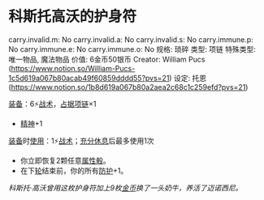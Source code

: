 # 科斯托高沃的护身符

carry.invalid.m: No
carry.invalid.a: No
carry.invalid.s: No
carry.immune.p: No
carry.immune.e: No
carry.immune.o: No
规格: 琐碎
类型: 项链
特殊类型: 唯一物品, 魔法物品
价值: 6金币50银币
Creator: William Pucs (https://www.notion.so/William-Pucs-1c5d619a067b80acab49f60859dddd55?pvs=21)
设定: 托恩 (https://www.notion.so/1b8d619a067b80a2aea2c68c1c259efd?pvs=21)

<aside>

[装备](https://www.notion.so/1b3d619a067b80f99057fe3412922dd5?pvs=21)：6⚡️[战术](https://www.notion.so/1b3d619a067b8051b6eaffd160aee01c?pvs=21)，[占据](https://www.notion.so/1b3d619a067b8021ba8fe7cef8b96857?pvs=21)[项链](https://www.notion.so/1b3d619a067b805291a4d91d9bc68a65?pvs=21)×1

- [精神](https://www.notion.so/1b3d619a067b800a8da5d96dd60be2b1?pvs=21)+1
</aside>

<aside>

[装备](https://www.notion.so/1b3d619a067b80f99057fe3412922dd5?pvs=21)时[使用](https://www.notion.so/1b3d619a067b80bbbbacd6817c707325?pvs=21)：1⚡️[战术](https://www.notion.so/1b3d619a067b8051b6eaffd160aee01c?pvs=21)；[充分休息](https://www.notion.so/1b5d619a067b80e2b5fed1c29a10f820?pvs=21)后最多使用1次

- 你立即恢复2颗任意[属性骰](https://www.notion.so/1b3d619a067b80d2a1ebea63149d92fb?pvs=21)。
- 在下[轮](https://www.notion.so/1b3d619a067b80aeb62df5a99bfb8a82?pvs=21)结束前，你的所有[防护](https://www.notion.so/1b3d619a067b806e8bd4c7265f5a00fa?pvs=21)+1。
</aside>

*科斯托·高沃曾用这枚护身符加上9枚[金币](%E9%87%91%E5%B8%81%201bbd619a067b80aaa65bf6793db2cd1f.md)换了一头奶牛，养活了迈诺西尼。*
